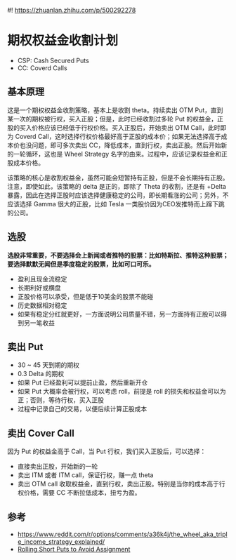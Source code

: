 #! https://zhuanlan.zhihu.com/p/500292278
# 期权权益金收割计划

- CSP: Cash Secured Puts
- CC: Coverd Calls

## 基本原理

这是一个期权权益金收割策略，基本上是收割 theta。持续卖出 OTM Put，直到某一次的期权被行权，买入正股；但是，此时已经收割过多轮 Put 的权益金，正股的买入价格应该已经低于行权价格。买入正股后，开始卖出 OTM Call，此时即为 Coverd Call，这时选择行权价格最好高于正股的成本价；如果无法选择高于成本价也没问题，即可多次卖出 CC，降低成本，直到行权，卖出正股。然后开始新的一轮循环，这也是 Wheel Strategy 名字的由来。过程中，应该记录权益金和正股成本价格。

该策略的核心是收割权益金，虽然可能会短暂持有正股，但是不会长期持有正股。注意，即使如此，该策略的 delta 是正的，即除了 Theta 的收割，还是有 +Delta 暴露，因此在选择正股时应该选择健康稳定的公司，即长期看涨的公司；另外，不应该选择 Gamma 很大的正股，比如 Tesla 一类股价因为CEO发推特而上蹿下跳的公司。

## 选股

**选股非常重要，不要选择会上新闻或者推特的股票：比如特斯拉、推特这种股票；要选择默默无闻但是季度稳定的股票，比如可口可乐。**

- 盈利且现金流稳定
- 长期利好或横盘
- 正股价格可以承受，但是低于10美金的股票不能碰
- 历史数据相对稳定
- 如果有稳定分红就更好，一方面说明公司质量不错，另一方面持有正股可以得到另一笔收益

## 卖出 Put

- 30 ~ 45 天到期的期权
- 0.3 Delta 的期权
- 如果 Put 已经盈利可以提前止盈，然后重新开仓
- 如果 Put 大概率会被行权，可以考虑 roll，前提是 roll 的损失和权益金可以为正；否则，等待行权，买入正股
- 过程中记录自己的交易，以便后续计算正股成本

## 卖出 Cover Call

因为 Put 的权益金高于 Call，当 Put 行权，我们买入正股后，可以选择：

- 直接卖出正股，开始新的一轮
- 卖出 ITM 或者 ITM call，保证行权，赚一点 theta
- 卖出 OTM call 收取权益金，直到行权，卖出正股。特别是当你的成本高于行权价格，需要 CC 不断拉低成本，扭亏为盈。

## 参考

- https://www.reddit.com/r/options/comments/a36k4j/the_wheel_aka_triple_income_strategy_explained/
- [Rolling Short Puts to Avoid Assignment](https://www.reddit.com/r/Optionswheel/comments/lliy8x/rolling_short_puts_to_avoid_assignment/)
